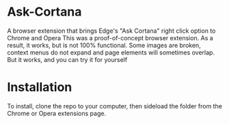 # Ask-Cortana
A browser extension that brings Edge's "Ask Cortana" right click option to Chrome and Opera 
This was a proof-of-concept browser extension. As a result, it works, but is not 100% functional. Some images are broken, context menus do not expand and page elements will sometimes overlap. But it works, and you can try it for yourself

# Installation

To install, clone the repo to your computer, then sideload the folder from the Chrome or Opera extensions page.